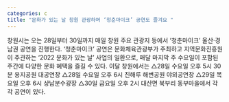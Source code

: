 ```yaml
---
categories: c
title: "문화가 있는 날 창원 관광하며 ‘청춘마이크’ 공연도 즐겨요 "
---
```

창원시는 오는 28일부터 30일까지 매일 창원 주요 관광지 등에서 ‘청춘마이크’ 울산·경남권 공연을 진행한다. ‘청춘마이크’ 공연은 문화체육관광부가 주최하고 지역문화진흥원이 주관하는 ‘2022 문화가 있는 날’ 사업의 일환으로, 매달 마지막 주 수요일이 포함된 주간에 다양한 문화 혜택을 즐길 수 있다. 이달 창원에서는 △28일 수요일 오후 5시 30분 용지공원 대공연장 △28일 수요일 오후 6시 진해루 해변공원 야외공연장 △29일 목요일 오후 6시 상남분수광장 △30일 금요일 오후 2시 대산면 북부리 동부마을에서 각각 공연이 있다.